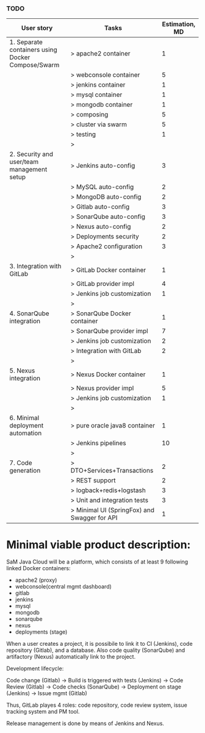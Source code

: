 ### TODO 

| User story                                             | Tasks                                           | Estimation, MD                 | 
| ------------------------------------------------------ | ----------------------------------------------- | ------------------------------ |
| 1. Separate containers using Docker Compose/Swarm      | > apache2 container                             | 1                              |
|                                                        | > webconsole container                          | 5                              |
|                                                        | > jenkins container                             | 1                              |
|                                                        | > mysql container                               | 1                              |
|                                                        | > mongodb container                             | 1                              |
|                                                        | > composing                                     | 5                              |
|                                                        | > cluster via swarm                             | 5                              |
|                                                        | > testing                                       | 1                              |
|                                                        | >                                               |                                |
| 2. Security and user/team management setup             | > Jenkins auto-config                           | 3                              |
|                                                        | > MySQL auto-config                             | 2                              |
|                                                        | > MongoDB auto-config                           | 2                              |
|                                                        | > Gitlab auto-config                            | 3                              |
|                                                        | > SonarQube auto-config                         | 3                              |
|                                                        | > Nexus auto-config                             | 2                              |
|                                                        | > Deployments security                          | 2                              |
|                                                        | > Apache2 configuration                         | 3                              |
|                                                        | >                                               |                                |
| 3. Integration with GitLab                             | > GitLab Docker container                       | 1                              |
|                                                        | > GitLab provider impl                          | 4                              |
|                                                        | > Jenkins job customization                     | 1                              |
|                                                        | >                                               |                                |
| 4. SonarQube integration                               | > SonarQube Docker container                    | 1                              |
|                                                        | > SonarQube provider impl                       | 7                              |
|                                                        | > Jenkins job customization                     | 2                              |
|                                                        | > Integration with GitLab                       | 2                              |
|                                                        | >                                               |                                |
| 5. Nexus integration                                   | > Nexus Docker container                        | 1                              |
|                                                        | > Nexus provider impl                           | 5                              |
|                                                        | > Jenkins job customization                     | 1                              |
|                                                        | >                                               |                                |
| 6. Minimal deployment automation                       | > pure oracle java8 container                   | 1                              |
|                                                        | > Jenkins pipelines                             | 10                             |
|                                                        | >                                               |                                |
| 7. Code generation                                     | > DTO+Services+Transactions                     | 2                              |
|                                                        | > REST support                                  | 2                              |
|                                                        | > logback+redis+logstash                        | 3                              |
|                                                        | > Unit and integration tests                    | 3                              |
|                                                        | > Minimal UI (SpringFox) and Swagger for API    | 1                              |

# Minimal viable product description:
SaM Java Cloud will be a platform, which consists of at least 9 following linked Docker containers:
- apache2 (proxy)
- webconsole(central mgmt dashboard)
- gitlab
- jenkins
- mysql
- mongodb
- sonarqube
- nexus
- deployments (stage)

When a user creates a project, it is possibile to link it to CI (Jenkins), code repository (Gitlab), and a database. Also code quality (SonarQube) and artifactory (Nexus) 
automatically link to the project.

Development lifecycle:

Code change (Gitlab) -> Build is triggered with tests (Jenkins) -> Code Review (Gitlab) -> Code checks (SonarQube) -> Deployment on stage (Jenkins) -> Issue mgmt (Gitlab)

Thus, GitLab playes 4 roles: code repository, code review system, issue tracking system and PM tool.

Release management is done by means of Jenkins and Nexus.
